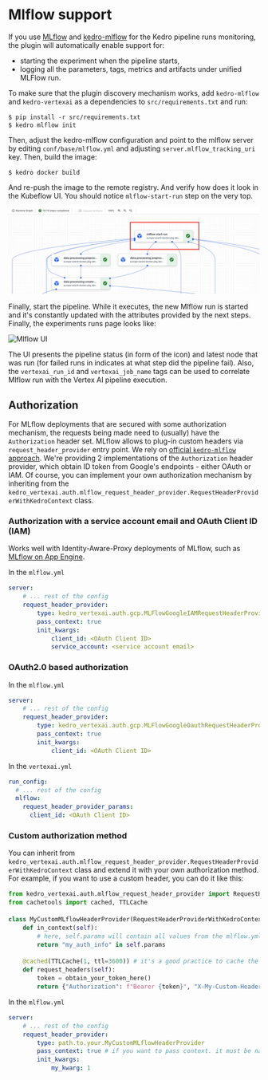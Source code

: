 # Mlflow support

If you use [MLflow](https://mlflow.org/) and [kedro-mlflow](https://kedro-mlflow.readthedocs.io/) for the Kedro pipeline runs monitoring, the plugin will automatically enable support for:

* starting the experiment when the pipeline starts,
* logging all the parameters, tags, metrics and artifacts under unified MLFlow run.

To make sure that the plugin discovery mechanism works, add `kedro-mlflow` and `kedro-vertexai` as a dependencies to `src/requirements.txt` and run:

```console
$ pip install -r src/requirements.txt
$ kedro mlflow init
```

Then, adjust the kedro-mlflow configuration and point to the mlflow server by editing `conf/base/mlflow.yml` and adjusting `server.mlflow_tracking_uri` key. Then, build the image:

```console
$ kedro docker build
```

And re-push the image to the remote registry. 
And verify how does it look in the Kubeflow UI. You should notice `mlflow-start-run` step on the very top.

![Mlflow step in Vertex AI](vertexai_mlflow.png)

Finally, start the pipeline. While it executes, the new Mlflow run is started and it's constantly updated with the attributes provided by the next steps. Finally, the experiments runs page looks like:

![Mlflow UI](mlflow_ui.png)

The UI presents the pipeline status (in form of the icon) and latest node that was run (for failed runs in indicates at what step did the pipeline fail). Also, the `vertexai_run_id` and `vertexai_job_name` tags can be used to correlate Mlflow run with the Vertex AI pipeline execution.

## Authorization
For MLflow deployments that are secured with some authorization mechanism, the requests being made need to (usually) have the `Authorization` header set. MLflow allows to plug-in custom headers via `request_header_provider` entry point. We rely on [official `kedro-mlflow` approach](https://kedro-mlflow.readthedocs.io/en/stable/source/04_experimentation_tracking/01_configuration.html#authentication-with-expiring-tokens).
We're providing 2 implementations of the `Authorization` header provider, which obtain ID token from Google's endpoints - either OAuth or IAM. Of course, you can implement your own authorization mechanism by inheriting from the `kedro_vertexai.auth.mlflow_request_header_provider.RequestHeaderProviderWithKedroContext` class.

### Authorization with a service account email and OAuth Client ID (IAM)
Works well with Identity-Aware-Proxy deployments of MLflow, such as [MLflow on App Engine](https://getindata.com/blog/deploying-mlflow-google-cloud-platform-using-app-engine/).

In the `mlflow.yml`
```yaml
server:
    # ... rest of the config
    request_header_provider:
        type: kedro_vertexai.auth.gcp.MLFlowGoogleIAMRequestHeaderProvider
        pass_context: true
        init_kwargs:
            client_id: <OAuth Client ID>
            service_account: <service account email>
```

### OAuth2.0 based authorization
In the `mlflow.yml`
```yaml
server:
    # ... rest of the config
    request_header_provider:
        type: kedro_vertexai.auth.gcp.MLFlowGoogleOauthRequestHeaderProvider
        pass_context: true
        init_kwargs:
            client_id: <OAuth Client ID>
```

In the `vertexai.yml`
```yaml
run_config:
  # ... rest of the config
  mlflow:
    request_header_provider_params:
      client_id: <OAuth Client ID>
```

### Custom authorization method
You can inherit from `kedro_vertexai.auth.mlflow_request_header_provider.RequestHeaderProviderWithKedroContext` class and extend it with your own authorization method. For example, if you want to use a custom header, you can do it like this:

```python
from kedro_vertexai.auth.mlflow_request_header_provider import RequestHeaderProviderWithKedroContext
from cachetools import cached, TTLCache

class MyCustomMLflowHeaderProvider(RequestHeaderProviderWithKedroContext):
    def in_context(self):
        # here, self.params will contain all values from the mlflow.yml:server.request_header_provider.init_kwargs dictionary
        return "my_auth_info" in self.params

    @cached(TTLCache(1, ttl=3600)) # it's a good practice to cache the token for some time
    def request_headers(self):
        token = obtain_your_token_here()
        return {"Authorization": f"Bearer {token}", "X-My-Custom-Header": self.params["my_auth_info"]}
```

In the `mlflow.yml`
```yaml
server:
    # ... rest of the config
    request_header_provider:
        type: path.to.your.MyCustomMLflowHeaderProvider
        pass_context: true # if you want to pass context. it must be named ``kedro_context`` in the ``__init__`` method of your custom ``request_header_provider``
        init_kwargs:
            my_kwarg: 1
```